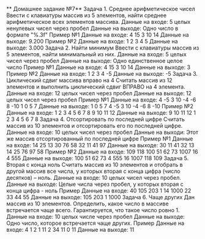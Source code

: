 **                          Домашнее задание №7**
Задача 1. Среднее арифметическое чисел
    Ввести с клавиатуры массив из 5 элементов, найти среднее арифметическое
    всех элементов массива.
    Данные на входе: 5 целых ненулевых чисел через пробел
    Данные на выходе: Одно число в формате "%.3f"
        Пример №1
            Данные на входе: 4 15 3 10 14
            Данные на выходе: 9.200
        Пример №2
            Данные на входе: 1 2 3 4 5
            Данные на выходе: 3.000
Задача 2. Найти минимум
    Ввести с клавиатуры массив из 5 элементов, найти минимальный из них.
    Данные на входе: 5 целых чисел через пробел
    Данные на выходе: Одно единственное целое число
        Пример №1
            Данные на входе: 4 15 3 10 14
            Данные на выходе: 3
        Пример №2
            Данные на входе: 1 2 3 4 -5
            Данные на выходе: -5
Задача 3. Циклический сдвиг массива вправо на 4
    Считать массив из 12 элементов и выполнить циклический сдвиг ВПРАВО на 4
    элемента.
    Данные на входе: 12 целых чисел через пробел
    Данные на выходе: 12 целых чисел через пробел
        Пример №1
            Данные на входе: 4 -5 3 10 -4 -6 8 -10 1 0 5 7
            Данные на выходе: 1 0 5 7 4 -5 3 10 -4 -6 8 -10
        Пример №2
            Данные на входе: 1 2 3 4 5 6 7 8 9 10 11 12
            Данные на выходе: 9 10 11 12 1 2 3 4 5 6 7 8
Задача 4. Отсортировать по последней цифре
    Считать массив из 10 элементов и отсортировать его по последней цифре.
    Данные на входе: 10 целых чисел через пробел
    Данные на выходи: Этот же массив отсортированный по последней цифре
        Пример №1
            Данные на входе: 14 25 13 30 76 58 32 11 41 97
            Данные на выходе: 30 11 41 32 13 14 25 76 97 58
        Пример №2
            Данные на входе: 109 118 100 51 62 73 1007 16 4 555
            Данные на выходе: 100 51 62 73 4 555 16 1007 118 109
Задача 5. Вторая с конца ноль
    Считать массив из 10 элементов и отобрать в другой массив все числа, у
    которых вторая с конца цифра (число десятков) – ноль.
    Данные на входе: 10 целых чисел через пробел.
    Данные на выходе: Целые числа через пробел, у которых вторая с конца
                      цифра - ноль
        Пример
            Данные на входе: 40 105 203 1 14 1000 22 33 44 55
            Данные на выходе: 105 203 1 1000
Задача 6. Чаще других
    Дан массив из 10 элементов. Определить, какое число в массиве встречается
    чаще всего. Гарантируется, что такое число ровно 1.
    Данные на входе: 10 целых числе через пробел
    Данные на выходе: Одно число, которое встречается чаще других.
        Пример
            Данные на входе: 4 1 2 1 11 2 34 11 0 11
            Данные на выходе: 11
